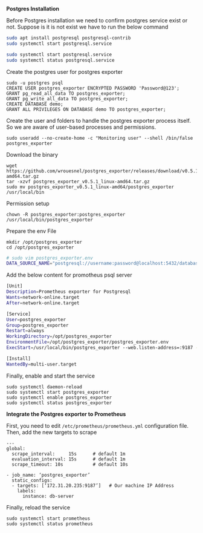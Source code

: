 **Postgres Installation**

Before Postgres installation we need to confirm postgres service exist or not. Suppose is it is not exist we have to run the below command
```bash
sudo apt install postgresql postgresql-contrib
sudo systemctl start postgresql.service

sudo systemctl start postgresql.service
sudo systemctl status postgresql.service
```
Create the postgres user for postgres exporter
```
sudo -u postgres psql
CREATE USER postgres_exporter ENCRYPTED PASSWORD 'Password@123';
GRANT pg_read_all_data TO postgres_exporter;
GRANT pg_write_all_data TO postgres_exporter;
CREATE DATABASE demo;
GRANT ALL PRIVILEGES ON DATABASE demo TO postgres_exporter;
```

Create the user and folders to handle the postgres exporter process itself. So we are aware of user-based processes and permissions. 
```
sudo useradd --no-create-home -c "Monitoring user" --shell /bin/false postgres_exporter
```
Download the binary
```
wget https://github.com/wrouesnel/postgres_exporter/releases/download/v0.5.1/postgres_exporter_v0.5.1_linux-amd64.tar.gz
tar -xzvf postgres_exporter_v0.5.1_linux-amd64.tar.gz
sudo mv postgres_exporter_v0.5.1_linux-amd64/postgres_exporter /usr/local/bin

```
Permission setup
```
chown -R postgres_exporter:postgres_exporter /usr/local/bin/postgres_exporter
```
Prepare the env File
```
mkdir /opt/postgres_exporter
cd /opt/postgres_exporter
```
```bash
# sudo vim postgres_exporter.env
DATA_SOURCE_NAME="postgresql://username:password@localhost:5432/database-name?sslmode=disable"
```
Add the below content for promotheus psql server
```bash
[Unit]
Description=Prometheus exporter for Postgresql
Wants=network-online.target
After=network-online.target

[Service]
User=postgres_exporter
Group=postgres_exporter
Restart=always
WorkingDirectory=/opt/postgres_exporter
EnvironmentFile=/opt/postgres_exporter/postgres_exporter.env
ExecStart=/usr/local/bin/postgres_exporter --web.listen-address=:9187 --web.telemetry-path=/metrics

[Install]
WantedBy=multi-user.target
```
Finally, enable and start the service
```
sudo systemctl daemon-reload
sudo systemctl start postgres_exporter
sudo systemctl enable postgres_exporter
sudo systemctl status postgres_exporter
```
**Integrate the Postgres exporter to Prometheus**

First, you need to edit `/etc/prometheus/prometheus.yml` configuration file. Then, add the new targets to scrape

```
---
global:
  scrape_interval:     15s      # default 1m
  evaluation_interval: 15s      # default 1m
  scrape_timeout: 10s           # default 10s
  
- job_name: ‘postgres_exporter’
  static_configs:
  - targets: [‘172.31.20.235:9187’]   # Our machine IP Address
    labels:
      instance: db-server
```
Finally, reload the service
```
sudo systemctl start prometheus
sudo systemctl status prometheus
```




























